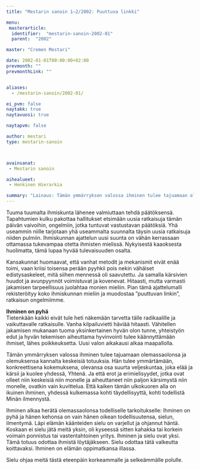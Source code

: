 ```yaml
---
title: "Mestarin sanoin 1–2/2002: Puuttuva linkki"

menu:
 masterarticle:
  identifier:  "mestarin-sanoin-2002-01"
  parent:  "2002"

master: "Cremen Mestari"

date: 2002-01-01T00:00:00+02:00
prevmonth: ""
prevmonthLink: ""


aliases:
  - /mestarin-sanoin/2002-01/

ei_pvm: false
naytakk: true
naytavuosi: true

naytapvm: false

author: mestari
type: mestarin-sanoin



avainsanat:
 - Mestarin sanoin

aihealueet:
 - Henkinen Hierarkia

summary: "Lainaus: Tämän ymmärryksen valossa ihminen tulee tajuamaan olemassaolonsa ja olemuksensa kannalta keskeisiä totuuksia. Hän tulee ymmärtämään, konkreettisena kokemuksena, olevansa osa suurta veljeskuntaa, joka elää ja kärsii ja kuolee yhdessä, Yhtenä."
---
```

<p>Tuuma tuumalta ihmiskunta lähenee valmiuttaan tehdä päätöksensä. Tapahtumien kulku pakottaa hallitukset etsimään uusia ratkaisuja tämän päivän vaivoihin, ongelmiin, jotka tuntuvat vastustavan päätöksiä. Yhä useammin niille tarjotaan yhä useammalta suunnalta täysin uusia ratkaisuja niiden pulmiin. Ihmiskunnan ajattelun uusi suunta on vähän kerrassaan ottamassa tukevampaa otetta ihmisten mielissä. Nykyisestä kaaoksesta huolimatta, tämä lupaa hyvää tulevaisuuden osalta.</p>
<p>Kansakunnat huomaavat, että vanhat metodit ja mekanismit eivät enää toimi, vaan kriisi toisensa perään pyyhkii pois nekin vähäiset edistysaskeleet, mitä siihen mennessä oli saavutettu. Ja samalla kärsivien huudot ja avunpyynnöt voimistuvat ja kovenevat. Hitaasti, mutta varmasti jakamisen tarpeellisuus juolahtaa monien mieliin. Pian tämä ajattelumalli rekisteröityy koko ihmiskunnan mieliin ja muodostaa &#8221;puuttuvan linkin&#8221;, ratkaisun ongelmiimme.</p>
<p><strong>Ihminen on pyhä</strong><br />
Tietenkään kaikki eivät tule heti näkemään tarvetta tälle radikaalille ja vaikuttavalle ratkaisulle. Vanha kilpailuvietti häviää hitaasti. Vähitellen jakamisen mukanaan tuoma yksinkertainen hyvän olon tunne, yhteistyön edut ja hyvän tekemisen aiheuttama hyvinvointi tulee käännyttämään ihmiset, lähes poikkeuksetta. Uusi valon aikakausi alkaa maapallolla.</p>
<p>Tämän ymmärryksen valossa ihminen tulee tajuamaan olemassaolonsa ja olemuksensa kannalta keskeisiä totuuksia. Hän tulee ymmärtämään, konkreettisena kokemuksena, olevansa osa suurta veljeskuntaa, joka elää ja kärsii ja kuolee yhdessä, Yhtenä. Ja että erot ja erimielisyydet, jotka ovat olleet niin keskeisiä niin monelle ja aiheuttaneet niin paljon kärsimystä niin monelle, ovatkin vain kuvittelua. Että kaiken tämän ulkokuoren alla on ikuinen ihminen, yhdessä kulkemassa kohti täydellisyyttä, kohti todellistä Minän ilmennystä.</p>
<p>Ihminen alkaa herätä olemassaolonsa todelliselle tarkoitukselle: Ihminen on pyhä ja hänen kehonsa on vain hänen oikean todellisuutensa, sielun, ilmentymä. Läpi elämän käänteiden sielu on varjellut ja ohjannut häntä. Koskaan ei sielu jätä meitä yksin, oli kyseessä sitten kahakka tai korkein voimain ponnistus tai vastentahtoinen yritys. Ihminen ja sielu ovat yksi. Tämä totuus odottaa ihmistä löytäjäkseen. Sielu odottaa tätä valkeutta koittavaksi. Ihminen on elämän oppimatkansa illassa.</p>
<p>Sielu ohjaa meitä tästä eteenpäin korkeammalle ja selkeämmälle polulle.</p>